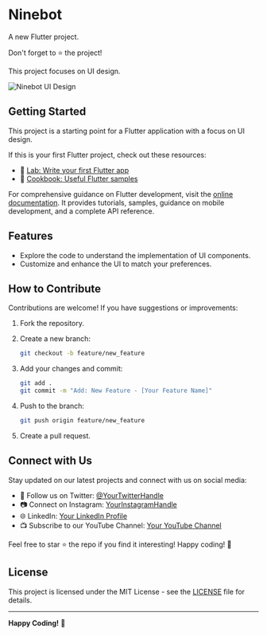 # Ninebot

A new Flutter project.

Don't forget to ⭐️ the project!

This project focuses on UI design.

![Ninebot UI Design](https://user-images.githubusercontent.com/105006236/226862665-2cc7363c-0d2b-472d-ac7a-ec465634e6c8.jpg)

## Getting Started

This project is a starting point for a Flutter application with a focus on UI design.

If this is your first Flutter project, check out these resources:

- 🚀 [Lab: Write your first Flutter app](https://docs.flutter.dev/get-started/codelab)
- 📘 [Cookbook: Useful Flutter samples](https://docs.flutter.dev/cookbook)

For comprehensive guidance on Flutter development, visit the [online documentation](https://docs.flutter.dev/). It provides tutorials, samples, guidance on mobile development, and a complete API reference.

## Features

- Explore the code to understand the implementation of UI components.
- Customize and enhance the UI to match your preferences.



## How to Contribute

Contributions are welcome! If you have suggestions or improvements:

1. Fork the repository.
2. Create a new branch:

    ```bash
    git checkout -b feature/new_feature
    ```

3. Add your changes and commit:

    ```bash
    git add .
    git commit -m "Add: New Feature - [Your Feature Name]"
    ```

4. Push to the branch:

    ```bash
    git push origin feature/new_feature
    ```

5. Create a pull request.

## Connect with Us

Stay updated on our latest projects and connect with us on social media:

- 📱 Follow us on Twitter: [@YourTwitterHandle](https://twitter.com/YourTwitterHandle)
- 📷 Connect on Instagram: [YourInstagramHandle](https://www.instagram.com/YourInstagramHandle/)
- 🌐 LinkedIn: [Your LinkedIn Profile](https://www.linkedin.com/in/YourLinkedInProfile/)
- 📺 Subscribe to our YouTube Channel: [Your YouTube Channel](https://www.youtube.com/c/YourYouTubeChannel)

Feel free to star ⭐️ the repo if you find it interesting! Happy coding! 🚀

## License

This project is licensed under the MIT License - see the [LICENSE](LICENSE) file for details.

---

**Happy Coding!** 🚀
